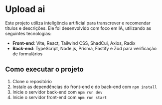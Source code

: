 # Upload ai

Este projeto utiliza inteligência artificial para transcrever e recomendar títulos e descrições. Ele foi desenvolvido com foco em IA, utilizando as seguintes tecnologias:

- **Front-end**: Vite, React, Tailwind CSS, ShadCui, Axios, Radix
- **Back-end**: TypeScript, Node.js, Prisma, Fastify e Zod para verificação de formulários

## Como executar o projeto

1. Clone o repositório
2. Instale as dependências do front-end e do back-end com `npm install`
3. Inicie o servidor back-end com `npm run dev`
4. Inicie o servidor front-end com `npm run start`


